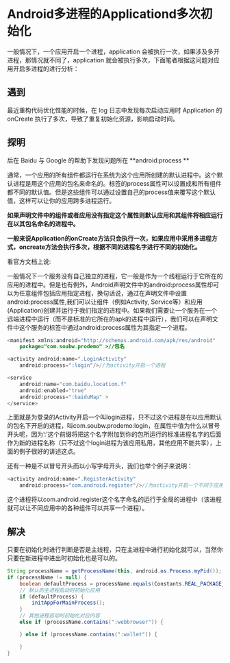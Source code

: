 # Android多进程的Applicationd多次初始化

 一般情况下，一个应用开启一个进程，application 会被执行一次，如果涉及多开进程，那情况就不同了，application 就会被执行多次，下面笔者根据这问题对应用开启多进程的进行分析：

## 遇到

 最近重构代码优化性能的时候，在 log 日志中发现每次启动应用时 Application 的 onCreate 执行了多次，导致了重复初始化资源，影响启动时间。

## 探明

后在 Baidu 与 Google 的帮助下发现问题所在 **android:process ** 

通常，一个应用的所有组件都运行在系统为这个应用所创建的默认进程中。这个默认进程是用这个应用的包名来命名的。标签的process属性可以设置成和所有组件都不同的默认值。但是这些组件可以通过设置自己的process值来覆写这个默认值，这样可以让你的应用跨多进程运行。

**如果声明文件中的组件或者应用没有指定这个属性则默认应用和其组件将相应运行在以其包名命名的进程中。**

**一般来说Application的onCreate方法只会执行一次，如果应用中采用多进程方式，oncreate方法会执行多次，根据不同的进程名字进行不同的初始化。**

看官方文档上说:

  一般情况下一个服务没有自己独立的进程，它一般是作为一个线程运行于它所在的应用的进程中。但是也有例外，Android声明文件中的android:process属性却可以为任意组件包括应用指定进程，换句话说，通过在声明文件中设置android:process属性,我们可以让组件（例如Activity, Service等）和应用(Application)创建并运行于我们指定的进程中。如果我们需要让一个服务在一个远端进程中运行（而不是标准的它所在的apk的进程中运行），我们可以在声明文件中这个服务的标签中通过android:process属性为其指定一个进程。


```java
<manifest xmlns:android="http://schemas.android.com/apk/res/android"
    package="com.soubw.prodemo" >//包名

<activity android:name=".LoginActivity"
    android:process=":login"/>//为activity开启一个进程

<service  
    android:name="com.baidu.location.f"  
    android:enabled="true"  
    android:process=":baiduMap" >  
</service>  
```

上面就是为登录的Activity开启一个叫login进程，只不过这个进程是在以应用默认的包名下开启的进程，叫com.soubw.prodemo:login，在属性中值为什么以冒号开头呢，因为’:’这个前缀将把这个名字附加到你的包所运行的标准进程名字的后面作为新的进程名称（只不过这个login进程为该应用私用，其他应用不能共享），上面的例子很好的讲述这点。

还有一种是不以冒号开头而以小写字母开头，我们也举个例子来说明：

```java
<activity android:name=".RegisterActivity"
    android:process="com.android.register"/>//为activity开启一个不同于应用包名的进程
```

这个进程将以com.android.register这个名字命名的运行于全局的进程中（该进程就可以让不同应用中的各种组件可以共享一个进程）。

## 解决

只要在初始化时进行判断是否是主线程，只在主进程中进行初始化就可以，当然你只要在新进程中进出时初始化也是可以的。

```java
String processName = getProcessName(this, android.os.Process.myPid());  
if (processName != null) {  
    boolean defaultProcess = processName.equals(Constants.REAL_PACKAGE_NAME);  
    // 默认的主进程启动时初始化应用  
    if (defaultProcess) {  
        initAppForMainProcess();  
    }   
    // 其他进程启动时初始化对应内容  
    else if (processName.contains(":webbrowser")) {  

    } else if (processName.contains(":wallet")) {  

    }  
}  
```